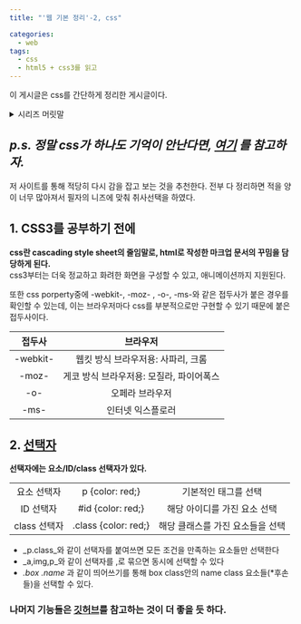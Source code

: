 ```yaml
---
title: "'웹 기본 정리'-2, css"

categories:
  - web
tags:
  - css
  - html5 + css3를 읽고
---
```

이 게시글은 css를 간단하게 정리한 게시글이다.

<details>
<summary>시리즈 머릿말</summary>
<div markdown = 1>

전공 뭐 듣지 같은 토이 프로젝트를 진행하면서, html/css/js를 어느정도 사용했기 때문에, 이번 방학에 계획한 웹 게임 프로젝트 정도는 무난하게 진행할 수 있을 것이라고 생각하였다. 하지만 오랜만에 사용하는 문법에 작업 속도가 너무 느리다고 생각이 되었고,  
_결국 도서관에서 이와 관련한 책들을 빌려와 공부를 다시 시작하게 되었다._

<img src="https://raw.githubusercontent.com/woog2roid/woog2roid.github.io/master/_posts/%EC%9B%B9%20%EA%B8%B0%EB%B3%B8%20%EC%A0%95%EB%A6%AC/images/%EC%A0%84%EA%B3%B5%EB%AD%90%EB%93%A3%EC%A7%80.png" width="500" height="230">   

이게 이전에 작업했던 전공 뭐 듣지 프로젝트인데, 완성도 하지 않았고 강의들을 학년별로 나열한거에 오류도 있다...

이전에 html/css/js와 관련한 공부는 책이나 강의를 들은 것이 아니고 그저 인터넷에서 지식을 조각모음 한 것이기 때문에 다시 복기를 하기에도 어려움이 있고, 체계적으로 공부하지 않은 지식의 한계를 느껴 이 포스트를 쓰게 되었다.  
__물론 이번 포스트 또한 철저히 본인의 기준에서 나중에 다시 찾아볼 때 용이하도록 작성할 예정이다.__

</div>
</details>

## _p.s. 정말 css가 하나도 기억이 안난다면, [여기](http://webberstudy.com/html-css) 를 참고하자._
저 사이트를 통해 적당히 다시 감을 잡고 보는 것을 추천한다. 전부 다 정리하면 적을 양이 너무 많아져서 필자의 니즈에 맞춰 취사선택을 하였다.

## 1. CSS3를 공부하기 전에
__css란 cascading style sheet의 줄임말로, html로 작성한 마크업 문서의 꾸밈을 담당하게 된다.__  
css3부터는 더욱 정교하고 화려한 화면을 구성할 수 있고, 애니메이션까지 지원된다.    

또한 css porperty중에 -webkit-, -moz- , -o-, -ms-와 같은 접두사가 붙은 경우를 확인할 수 있는데, 이는 브라우저마다 css를 부분적으로만 구현할 수 있기 때문에 붙은 접두사이다.  

|접두사|브라우저|   
|:---:|:---:|  
|-webkit-|웹킷 방식 브라우저용: 사파리, 크롬|  
|-moz-|게코 방식 브라우저용: 모질라, 파이어폭스|  
|-o-|오페라 브라우저|  
|-ms-|인터넷 익스플로러|   

## 2. [선택자](http://webberstudy.com/html-css/css-1/selector-1/)
__선택자에는 요소/ID/class 선택자가 있다.__

<big>
<div markdown = 1>

||||   
|:---:|:---:|:---:|  
|요소 선택자|p {color: red;}|기본적인 태그를 선택|  
|ID 선택자|#id {color: red;}|해당 아이디를 가진 요소 선택|  
|class 선택자|.class {color: red;}|해당 클래스를 가진 요소들을 선택|  

</big>

- _p.class_와 같이 선택자를 붙여쓰면 모든 조건을 만족하는 요소들만 선택한다
- _a,img,p_와 같이 선택자를 ,로 묶으면 동시에 선택할 수 있다
- _.box .name_ 과 같이 띄어쓰기를 통해 box class안의 name class 요소들(*후손들)을 선택할 수 있다.

### 나머지 기능들은 [깃허브](https://github.com/loggerJK/html5-book-9)를 참고하는 것이 더 좋을 듯 하다.